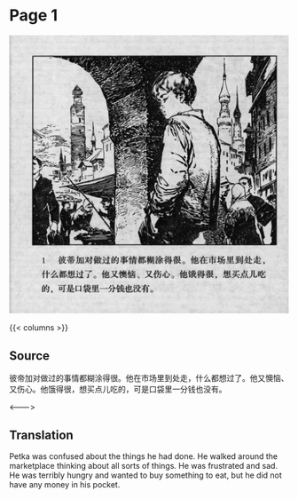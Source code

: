 # Page 1

 ![biao front](./../../../images/biao/seifert0726_biao_0005_001.jpg)

{{< columns >}}

## Source

彼帝加对做过的事情都糊涂得很。他在市场里到处走，什么都想过了。他又懊恼、又伤心。他饿得很，想买点儿吃的，可是口袋里一分钱也没有。

<--->

## Translation

Petka was confused about the things he had done. He walked around the marketplace thinking about all sorts of things. He was frustrated and sad. He was terribly hungry and wanted to buy something to eat, but he did not have any money in his pocket.


